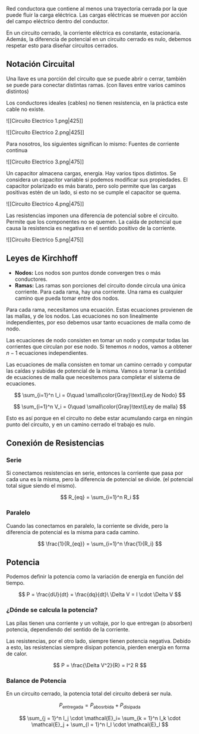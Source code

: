 Red conductora que contiene al menos una trayectoria cerrada por la que puede fluir la carga eléctrica. Las cargas eléctricas se mueven por acción del campo eléctrico dentro del conductor.

En un circuito cerrado, la corriente eléctrica es constante, estacionaria. Además, la diferencia de potencial en un circuito cerrado es nulo, debemos respetar esto para diseñar circuitos cerrados.

## Notación Circuital

Una llave es una porción del circuito que se puede abrir o cerrar, también se puede para conectar distintas ramas. (con llaves entre varios caminos distintos)

Los conductores ideales (cables) no tienen resistencia, en la práctica este cable no existe.

![[Circuito Electrico 1.png|425]]

![[Circuito Electrico 2.png|425]]

 Para nosotros, los siguientes significan lo mismo: Fuentes de corriente continua

![[Circuito Electrico 3.png|475]]

Un capacitor almacena cargas, energía. Hay varios tipos distintos. Se considera un capacitor variable si podemos modificar sus propiedades. El capacitor polarizado es más barato, pero solo permite que las cargas positivas estén de un lado, si esto no se cumple el capacitor se quema.

![[Circuito Electrico 4.png|475]]

Las resistencias imponen una diferencia de potencial sobre el circuito. Permite que los componentes no se quemen. La caída de potencial que causa la resistencia es negativa en el sentido positivo de la corriente.

![[Circuito Electrico 5.png|475]]

## Leyes de Kirchhoff

- **Nodos:** Los nodos son puntos donde convergen tres o más conductores.
- **Ramas:** Las ramas son porciones del circuito donde circula una única corriente. Para cada rama, hay una corriente. Una rama es cualquier camino que pueda tomar entre dos nodos.

Para cada rama, necesitamos una ecuación. Estas ecuaciones provienen de las mallas, y de los nodos. Las ecuaciones no son linealmente independientes, por eso debemos usar tanto ecuaciones de malla como de nodo.

Las ecuaciones de nodo consisten en tomar un nodo y computar todas las corrientes que circulan por ese nodo. Si tenemos $n$ nodos, vamos a obtener $n{-}1$ ecuaciones independientes.

Las ecuaciones de malla consisten en tomar un camino cerrado y computar las caídas y subidas de potencial de la misma. Vamos a tomar la cantidad de ecuaciones de malla que necesitemos para completar el sistema de ecuaciones.

$$
\sum_{i=1}^n I_i = 0\quad
\small\color{Gray}\text{Ley de Nodo}
$$

$$
\sum_{i=1}^n V_i = 0\quad
\small\color{Gray}\text{Ley de malla}
$$

Esto es así porque en el circuito no debe estar acumulando carga en ningún punto del circuito, y en un camino cerrado el trabajo es nulo.

## Conexión de Resistencias

### Serie

Si conectamos resistencias en serie, entonces la corriente que pasa por cada una es la misma, pero la diferencia de potencial se divide. (el potencial total sigue siendo el mismo).

$$
R_{eq} = \sum_{i=1}^n R_i
$$

### Paralelo

Cuando las conectamos en paralelo, la corriente se divide, pero la diferencia de potencial es la misma para cada camino.

$$
\frac{1}{R_{eq}} = \sum_{i=1}^n \frac{1}{R_i}
$$

## Potencia

Podemos definir la potencia como la variación de energía en función del tiempo.

$$
P = \frac{dU}{dt} = \frac{dq}{dt}\ \Delta V = I \cdot \Delta V
$$

### ¿Dónde se calcula la potencia?

Las pilas tienen una corriente y un voltaje, por lo que entregan (o absorben) potencia, dependiendo del sentido de la corriente.

Las resistencias, por el otro lado, siempre tienen potencia negativa. Debido a esto, las resistencias siempre disipan potencia, pierden energía en forma de calor.

$$
P = \frac{\Delta V^2}{R} = I^2 R
$$

### Balance de Potencia

En un circuito cerrado, la potencia total del circuito deberá ser nula.

$$
P_{\text{entregada}} = P_{\text{abosrbida}} + P_{\text{disipada}}
$$

$$
\sum_{j = 1}^n I_j \cdot \mathcal{E}_i= \sum_{k = 1}^n I_k \cdot \mathcal{E}_j + \sum_{l = 1}^n I_l \cdot \mathcal{E}_l
$$
